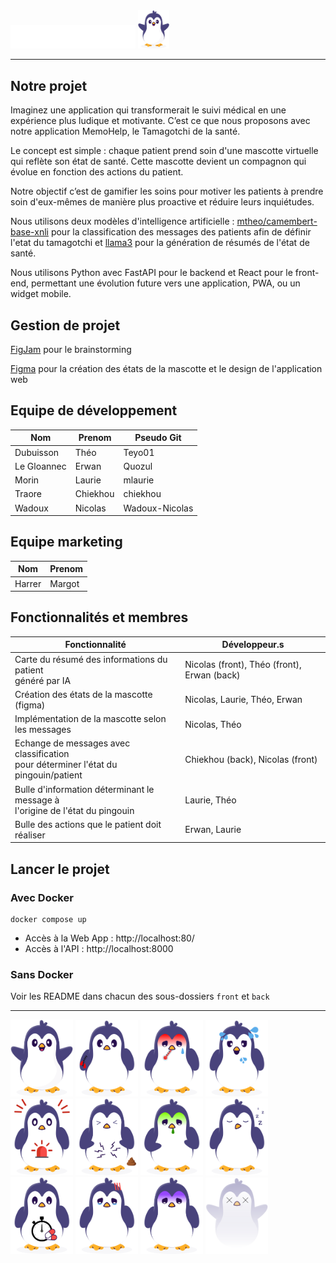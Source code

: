 <img src="./front/src/assets/logo.png" alt="MemoHelp" width="200"/>
<img src="./front/src/assets/penguins/normal.svg" alt="MemoHelp" width="50"/>

---

## Notre projet

Imaginez une application qui transformerait le suivi médical en une expérience plus ludique et motivante. C’est ce que nous proposons avec notre application MemoHelp, le Tamagotchi de la santé.

Le concept est simple : chaque patient prend soin d'une mascotte virtuelle qui reflète son état de santé. Cette mascotte devient un compagnon qui évolue en fonction des actions du patient.

Notre objectif c’est de gamifier les soins pour motiver les patients à prendre soin d'eux-mêmes de manière plus proactive et réduire leurs inquiétudes.

Nous utilisons deux modèles d'intelligence artificielle : [mtheo/camembert-base-xnli](https://huggingface.co/mtheo/camembert-base-xnli) pour la classification des messages des patients afin de définir l'etat du tamagotchi et [llama3](https://ollama.com/library/llama3) pour la génération de résumés de l'état de santé.

Nous utilisons Python avec FastAPI pour le backend et React pour le front-end, permettant une évolution future vers une application, PWA, ou un widget mobile.

## Gestion de projet

[FigJam](https://www.figma.com/board/PTV8f1xVneB9qQ2ko59UaP/Hackathon?node-id=0-1&t=sHvEr7sJSF5p0geu-1) pour le brainstorming

[Figma](https://www.figma.com/design/8Oc5ge8g2GTtTrufh9cecv/M%C3%A9mogochi?node-id=0-1&t=DMMJiVorLbPWm1Pd-1) pour la création des états de la mascotte et le design de l'application web

## Equipe de développement

| Nom         | Prenom   | Pseudo Git     |
|-------------|----------|----------------|
| Dubuisson   | Théo     | Teyo01         |
| Le Gloannec | Erwan    | Quozul         |
| Morin       | Laurie   | mlaurie        |
| Traore      | Chiekhou | chiekhou       |
| Wadoux      | Nicolas  | Wadoux-Nicolas |

## Equipe marketing

| Nom    | Prenom |
|--------|--------|
| Harrer | Margot |

## Fonctionnalités et membres

| Fonctionnalité                                                                        | Développeur.s                               |
|---------------------------------------------------------------------------------------|---------------------------------------------|
| Carte du résumé des informations du patient<br>généré par IA                          | Nicolas (front), Théo (front), Erwan (back) |
| Création des états de la mascotte (figma)                                             | Nicolas, Laurie, Théo, Erwan                |
| Implémentation de la mascotte selon les messages                                      | Nicolas, Théo                               |
| Echange de messages avec classification<br>pour déterminer l'état du pingouin/patient | Chiekhou (back), Nicolas (front)            |
| Bulle d'information déterminant le message à<br>l'origine de l'état du pingouin       | Laurie, Théo                                |
| Bulle des actions que le patient doit réaliser                                        | Erwan, Laurie                               |

## Lancer le projet

### Avec Docker

```shell
docker compose up
```
- Accès à la Web App : http://localhost:80/
- Accès à l'API : http://localhost:8000

### Sans Docker

Voir les README dans chacun des sous-dossiers `front` et `back`

---

<img src="./front/src/assets/penguins/normal.svg" alt="normal" width="100"/>
<img src="./front/src/assets/penguins/bleeding.svg" alt="bleeding" width="100"/>
<img src="./front/src/assets/penguins/feverish.svg" alt="feverish" width="100"/>
<img src="./front/src/assets/penguins/sweaty.svg" alt="sweaty" width="100"/>
<img src="./front/src/assets/penguins/alert.svg" alt="alert" width="100"/>
<img src="./front/src/assets/penguins/diarrhea.svg" alt="diarrhea" width="100"/>
<img src="./front/src/assets/penguins/vomiting.svg" alt="vomiting" width="100"/>
<img src="./front/src/assets/penguins/fatigue.svg" alt="fatigue" width="100"/>
<img src="./front/src/assets/penguins/waiting_for_care.svg" alt="waiting_for_care" width="100"/>
<img src="./front/src/assets/penguins/pain.svg" alt="pain" width="100"/>
<img src="./front/src/assets/penguins/depression.svg" alt="depression" width="100"/>
<img src="./front/src/assets/penguins/dead.svg" alt="dead" width="100"/>



